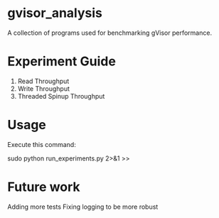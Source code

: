 # gvisor_analysis
A collection of programs used for benchmarking gVisor performance.

# Experiment Guide
1) Read Throughput
2) Write Throughput 
3) Threaded Spinup Throughput

# Usage 

Execute this command:

sudo python run_experiments.py 2>&1 >> <Path to log>

# Future work

Adding more tests
Fixing logging to be more robust
